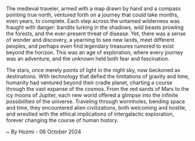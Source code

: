 
The medieval traveler, armed with a map drawn by hand and a compass pointing true north, ventured forth on a journey that could take months, even years, to complete. Each step across the untamed wilderness was fraught with danger: bandits lurking in the shadows, wild beasts prowling the forests, and the ever-present threat of disease. Yet, there was a sense of wonder and discovery, a yearning to see new lands, meet different peoples, and perhaps even find legendary treasures rumored to exist beyond the horizon. This was an age of exploration, where every journey was an adventure, and the unknown held both fear and fascination.

The stars, once merely points of light in the night sky, now beckoned as destinations. With technology that defied the limitations of gravity and time, humanity had ventured beyond their cradle planet, charting a course through the vast expanse of the cosmos.  From the red sands of Mars to the icy moons of Jupiter, each new world offered a glimpse into the infinite possibilities of the universe.  Traveling through wormholes, bending space and time, they encountered alien civilizations, both welcoming and hostile, and wrestled with the ethical implications of intergalactic exploration, forever changing the course of human history. 

~ By Hozmi - 06 October 2024
